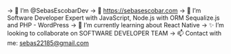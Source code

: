 -> 👋 I’m @SebasEscobarDev 
-> 🌱 https://sebasescobar.com
-> 👀 I’m Software Developer Expert with JavaScript, Node.js with ORM Sequalize.js and PHP - WordPress
-> 💞️ I’m currently learning about React Native 
-> ✨ I’m looking to collaborate on SOFTWARE DEVELOPER TEAM
-> 📫 Contact with me: sebas22185@gmail.com

<!---
SebasEscobarDev/SebasEscobarDev is a ✨ special ✨ repository because its `README.md` (this file) appears on your GitHub profile.
You can click the Preview link to take a look at your changes.
--->
